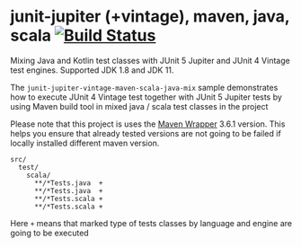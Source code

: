 # junit-jupiter (+vintage), maven, java, scala [![Build Status](https://travis-ci.org/daggerok/junit-jupiter-vintage-maven-scala-java-mix.svg?branch=master)](https://travis-ci.org/daggerok/junit-jupiter-vintage-maven-scala-java-mix)
Mixing Java and Kotlin test classes with JUnit 5 Jupiter and JUnit 4 Vintage test engines. Supported JDK 1.8 and JDK 11.

The `junit-jupiter-vintage-maven-scala-java-mix` sample demonstrates how to execute JUnit 4 Vintage test together
with JUnit 5 Jupiter tests by using Maven build tool in mixed java / scala test classes in the project

Please note that this project is uses the [Maven Wrapper](https://github.com/takari/maven-wrapper)
3.6.1 version. This helps you ensure that already tested versions are not going to be failed if
locally installed different maven version. 

```
src/
  test/
    scala/
      **/*Tests.java  +
      **/*Tests.java  +
      **/*Tests.scala +
      **/*Tests.scala +
```

Here `+` means that marked type of tests classes by language and engine are going to be executed
